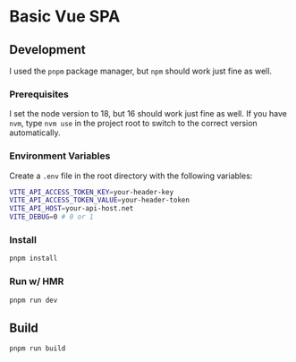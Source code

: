 # Basic Vue SPA

## Development

I used the `pnpm` package manager, but `npm` should work just fine as well.

### Prerequisites

I set the node version to 18, but 16 should work just fine as well. If you have `nvm`, type `nvm use` in the project root to switch to the correct version automatically.

### Environment Variables

Create a `.env` file in the root directory with the following variables:

```bash
VITE_API_ACCESS_TOKEN_KEY=your-header-key
VITE_API_ACCESS_TOKEN_VALUE=your-header-token
VITE_API_HOST=your-api-host.net
VITE_DEBUG=0 # 0 or 1
```

### Install

```bash
pnpm install
```

### Run w/ HMR

```bash
pnpm run dev
```

## Build

```bash
pnpm run build
```

